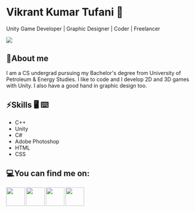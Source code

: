 # Vikrant Kumar Tufani 🙂

Unity Game Developer | Graphic Designer | Coder | Freelancer 

![](https://github-readme-stats.vercel.app/api?username=VikrantTufani1999&show_icons=true&line_height=30)

## 🧐About me 

I am a CS undergrad pursuing my Bachelor's degree from University of Petroleum & Energy Studies. I like to code and I develop 2D and 3D games with Unity. I also have a good hand in graphic design too.

## ⚡Skills :desktop_computer: :keyboard:

* C++  
* Unity  
* C#   
* Adobe Photoshop  
* HTML  
* CSS

## 💻You can find me on:

<!--* LinkedIn: *[Vikrant Tufani](https://www.linkedin.com/in/vikranttufani1999/)*-->
<a href="https://www.linkedin.com/in/ayush-jain-2401/">
  <img align="left" width="50px" src="https://img.icons8.com/plasticine/2x/linkedin.png" />
</a>
<a href = "mailto: 8052007294vicky@gmail.com">
  <img align="left" width="50px" src="https://img.icons8.com/plasticine/2x/gmail.png" />
</a>
<a href="https://www.youtube.com/playlist?list=PLzcqTNm_tWJJpU5xeSR6xd7u8rMqOaPat">
  <img align="left" width="50px" src="https://img.icons8.com/fluent/48/000000/youtube-play.png" />
</a>
<a href="https://www.behance.net/vikrant_tufani">
  <img align="left" width="50px" src="https://img.icons8.com/cute-clipart/64/000000/behance.png" />
</a>

<!--* Youtube: *[My Game Development Portfolio](https://www.youtube.com/playlist?list=PLzcqTNm_tWJJpU5xeSR6xd7u8rMqOaPat)*-->
<!-- * Behance: *[Graphic Design Portfolio](https://www.behance.net/vikrant_tufani)* -->






<!--
**VikrantTufani1999/VikrantTufani1999** is a ✨ _special_ ✨ repository because its `README.md` (this file) appears on your GitHub profile.

Here are some ideas to get you started:

- 🔭 I’m currently working on ...
- 🌱 I’m currently learning ...
- 👯 I’m looking to collaborate on ...
- 🤔 I’m looking for help with ...
- 💬 Ask me about ...
- 📫 How to reach me:
# Links:

- 😄 Pronouns: ...
- ⚡ Fun fact: ...
-->

